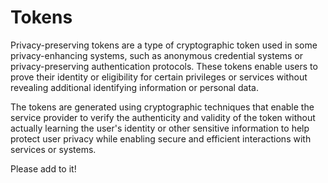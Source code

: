 # Tokens

Privacy-preserving tokens are a type of cryptographic token used in some privacy-enhancing systems, such as anonymous credential systems or privacy-preserving authentication protocols. These tokens enable users to prove their identity or eligibility for certain privileges or services without revealing additional identifying information or personal data.

The tokens are generated using cryptographic techniques that enable the service provider to verify the authenticity and validity of the token without actually learning the user's identity or other sensitive information to help protect user privacy while enabling secure and efficient interactions with services or systems.

Please add to it!
